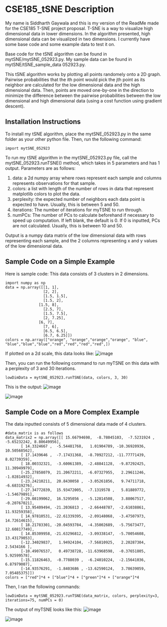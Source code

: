 # CSE185_tSNE Description
My name is Siddharth Gaywala and this is my version of the ReadMe made for the CSE185 T-SNE project proposal. T-SNE is a way to visualize high dimensional data in lower dimensions. In the algorithm presented, high dimensional data can be visualized in two dimensions. I currently have some base code and some example data to test it on.

Base code for the tSNE algorithm can be found in mytSNE/mytSNE_052923.py. My sample data can be found in mytSNE/tSNE_sample_data 052923.py.

This tSNE algorithm works by plotting all points randomely onto a 2D graph. Pairwise probabilities that the ith point would pick the jth point as its neighbor are calculated for the low dimensional data and the high dimensional data. Then, points are moved one-by-one in the direction to minimize the difference between the pairwise probabilities between the low dimensional and high dimensional data (using a cost function using gradient descent).

## Installation Instructions
To install my tSNE algorithm, place the mytSNE_052923.py in the same folder as your other python file. Then, run the following command:
```
import mytSNE_052923
```

To run my tSNE algorithm in the mytSNE_052923.py file, call the mytSNE_052923.runTSNE() method, which takes in 5 parameters and has 1 output.
Parameters are as follows:
1. data: a 2d numpy array where rows represent each sample and columns represents observations for that sample.
2. colors: a list with length of the number of rows in data that represent matplotlib colors to plot the data.
3. perplexity: the expected number of neighbors each data point is expected to have. Usually, this is between 5 and 50.
4. iterations: The number of iterations for myTSNE to run through. 
5. numPCs: The number of PCs to calculate beforehand if necessary to speed up computation. If left blank, the default is 0. If 0 is inputted, PCs are not calculated. Usually, this is between 10 and 50.

Output is a numpy data matrix of the low dimensional data with rows representing each sample, and the 2 columns representing x and y values of the low dimensional data.

## Sample Code on a Simple Example
Here is sample code:
This data consists of 3 clusters in 2 dimensions.
```
import numpy as np
data = np.array([[1, 1],
                 [2, 2],
                 [1.5, 1.5],
                 [1.5, 2],
               [1.5, 8],
                 [2.5, 7],
                 [1.5, 7.5],
                 [2, 7.25],
               [6, 7],
                 [7, 6],
                 [6.5, 6.5],
                 [6.7, 6.25]])
colors = np.array(["orange", "orange","orange","orange", "blue", "blue","blue","blue","red","red","red","red",])
```

If plotted on a 2d scale, this data looks like:
![image](https://github.com/Siddharth-Gaywala/CSE185_tSNE/assets/38893705/5c31c69a-d129-4b67-9183-9758c0923bb4)

Then, you can run the following command to run myTSNE on this data with a perplexity of 3 and 30 iterations.
```
lowDimData = mytSNE_052923.runTSNE(data, colors, 3, 30)
```
This is the output:
![image](https://github.com/Siddharth-Gaywala/CSE185_tSNE/assets/38893705/03d2cfbc-02eb-4249-8eaf-0e21cc6441ea)

![image](https://github.com/Siddharth-Gaywala/CSE185_tSNE/assets/38893705/d74e1fd0-f894-447d-b542-201d355dbd64)

## Sample Code on a More Complex Example

The data inputted consists of 5 dimensional data made of 4 clusters.
```
#data_matrix is as follows
data_matrix2 = np.array([[ 15.66794698,  -8.78045103,  -7.5231924 ,  -5.65232242, 8.80649956],
       [ 14.3324667 ,  -5.54481768,   1.01904789, -10.36920936, 10.50568562],
       [ 17.1439646 ,  -7.17431368,  -8.70927212, -11.77771439, 8.02739359],
       [ 18.00332321,  -3.60061389,  -2.48841128,  -9.87292425, 11.30949979],
       [-25.27858079,  21.20672211,  -6.07327955,   2.29611246, -1.02814932],
       [-23.24210211,  20.8430058 ,  -3.05261856,   9.74711718, -6.68319276],
       [-27.34772839,  15.93472005,  -7.1319578 ,   5.81889772, -1.54679891],
       [-29.08199062,  16.5295056 ,  -5.12814508,   3.88067517, -0.20767021],
       [ 13.95409494, -21.2036813 ,  -2.66448787,  -2.61038861, 11.93259358],
       [ 14.97810531, -22.61339395,  -2.09148068,  -3.47507973, 14.72614615],
       [ 18.21783301, -20.04593784,  -4.35002689,  -5.75673477, 12.60817749],
       [ 14.85309958, -21.63296812,  -3.09338147,  -5.70054608, 13.43179053],
       [-12.34029837,   1.94924104,  -7.56810925,   2.20287304, 2.5434166 ],
       [-10.49076537,   0.49738728, -11.63968598,  -0.37651805, 5.92599578],
       [-15.11826463,  -0.7788039 ,  -6.24010224,  -2.15641036, 6.87979007],
       [-14.93576291,  -1.8403686 , -13.62590124,   3.78639059, 7.05485375]])
colors = ["red"]*4 + ["blue"]*4 + ["green"]*4 + ["orange"]*4
```

Then, I ran the following commands:
```
lowDimData = mytSNE_052923.runTSNE(data_matrix, colors, perplexity=3, iterations=75, numPCs = 0)
```

The output of myTSNE looks like this:
![image](https://github.com/Siddharth-Gaywala/CSE185_tSNE/assets/38893705/4f4a1649-1b47-45e7-ba48-e47cb2c6f9c3)

![image](https://github.com/Siddharth-Gaywala/CSE185_tSNE/assets/38893705/70341260-26a5-4b22-9b3d-158d8e175a2e)

